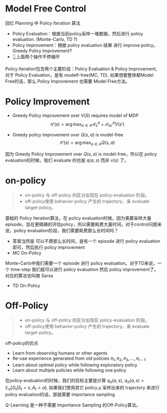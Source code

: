 # Model Free Control

回忆 Planning 中 Policy Iteration 算法
* Policy Evaluation：根据当前policy采样一堆数据，然后进行 policy evaluation. (Monte-Carlo, TD ?)
* Policy Improvement：根据 policy evaluation 结果 进行 improve policy。Greedy Policy Improvement?
* 👆上面两个操作不停循环

Policy Iteration包含两个主要阶段：Policy Evaluation & Policy Improvement, 对于 Policy Evaluation，是有 modelf-free(MC, TD). 如果想要整体都Model Free的话，那么 Policy Improvement 也需要 Model Free方法。

# Policy Improvement

* Greedy Policy improvement over $V(S)$ requires model of MDP
$$
\pi'(s) = \arg \max_{a \in A} \mathcal R_s^a + \mathcal P_{ss'}^aV(s')
$$

* Greedy policy improvement over $Q(s, a)$ is model-free
$$
\pi'(s) = \arg \max_{a \in A} Q(s, a)
$$

因为 Greedy Policy Improvement over $Q(s, a)$ is model-free，所以在 policy evaluation的时候，我们 evaluate 的也是 $q(a,s)$ 而非 $v(s)$ 了。



#  on-policy
> * on-policy 与 off-policy 的区分出现在 policy-evaluation 阶段。
> * off-policy使用 behavior-policy 产生的 trajectory，来 evaluate target-policy。

基础的 Policy Iteration算法，在 policy evaluation时候，因为需要采样大量episode，旨在更精确的评估policy，所以需要耗费大量时间。对于control问题来说，policy evaluation阶段，我们需要耗费那么长时间吗？
* 答案当然是 可以不费那么长时间，是有一个 episode 进行 policy evaluation 即可，然后执行 policy improvement
* MC On-Policy

Monte-Carlo中我们需要一个 episode 进行 policy evaluation。对于TD来说，一个 time-step 我们就可以进行 policy evaluation 然后 policy improvement了。对应的算法也叫做 Sarsa
* TD On-Policy

# Off-Policy
> * on-policy 与 off-policy 的区分出现在 policy-evaluation 阶段。
> * off-policy使用 behavior-policy 产生的 trajectory，来 evaluate target-policy。

off-policy的优点
* Learn from observing humans or other agents
* Re-use experience generated from old policies $\pi_1, \pi_2, \pi_3, ..., \pi_{t-1}$
* Learn about optimal policy while following exploratory policy
* Learn about multiple policies while following one policy

在policy-evaluation的时候，我们的目标主要是计算 $q_\pi(a,s)$, $q_\pi(a,s)=\mathbb E_\pi[G_t|S_t=s, A_t=a]$. 如果我们使用其它 policy $\mu$ 采样出来的 trajectory 来进行policy evaluation的话，那就需要 importance sampling

Q-Learning 是一种不需要 Importance Sampling 的Off-Policy算法。
